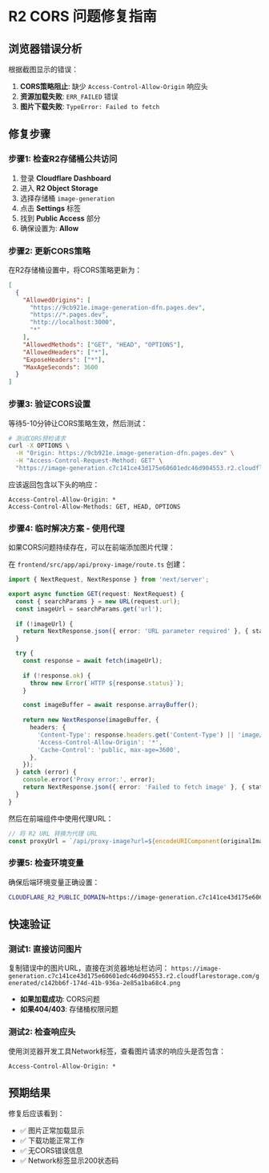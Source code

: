 # R2 CORS 问题修复指南

## 浏览器错误分析
根据截图显示的错误：
1. **CORS策略阻止**: 缺少 `Access-Control-Allow-Origin` 响应头
2. **资源加载失败**: `ERR_FAILED` 错误
3. **图片下载失败**: `TypeError: Failed to fetch`

## 修复步骤

### 步骤1: 检查R2存储桶公共访问
1. 登录 **Cloudflare Dashboard**
2. 进入 **R2 Object Storage** 
3. 选择存储桶 `image-generation`
4. 点击 **Settings** 标签
5. 找到 **Public Access** 部分
6. 确保设置为: **Allow**

### 步骤2: 更新CORS策略
在R2存储桶设置中，将CORS策略更新为：

```json
[
  {
    "AllowedOrigins": [
      "https://9cb921e.image-generation-dfn.pages.dev",
      "https://*.pages.dev",
      "http://localhost:3000",
      "*"
    ],
    "AllowedMethods": ["GET", "HEAD", "OPTIONS"],
    "AllowedHeaders": ["*"],
    "ExposeHeaders": ["*"],
    "MaxAgeSeconds": 3600
  }
]
```

### 步骤3: 验证CORS设置
等待5-10分钟让CORS策略生效，然后测试：

```bash
# 测试CORS预检请求
curl -X OPTIONS \
  -H "Origin: https://9cb921e.image-generation-dfn.pages.dev" \
  -H "Access-Control-Request-Method: GET" \
  "https://image-generation.c7c141ce43d175e60601edc46d904553.r2.cloudflarestorage.com/generated/test"
```

应该返回包含以下头的响应：
```
Access-Control-Allow-Origin: *
Access-Control-Allow-Methods: GET, HEAD, OPTIONS
```

### 步骤4: 临时解决方案 - 使用代理
如果CORS问题持续存在，可以在前端添加图片代理：

在 `frontend/src/app/api/proxy-image/route.ts` 创建：

```typescript
import { NextRequest, NextResponse } from 'next/server';

export async function GET(request: NextRequest) {
  const { searchParams } = new URL(request.url);
  const imageUrl = searchParams.get('url');
  
  if (!imageUrl) {
    return NextResponse.json({ error: 'URL parameter required' }, { status: 400 });
  }

  try {
    const response = await fetch(imageUrl);
    
    if (!response.ok) {
      throw new Error(`HTTP ${response.status}`);
    }

    const imageBuffer = await response.arrayBuffer();
    
    return new NextResponse(imageBuffer, {
      headers: {
        'Content-Type': response.headers.get('Content-Type') || 'image/png',
        'Access-Control-Allow-Origin': '*',
        'Cache-Control': 'public, max-age=3600',
      },
    });
  } catch (error) {
    console.error('Proxy error:', error);
    return NextResponse.json({ error: 'Failed to fetch image' }, { status: 500 });
  }
}
```

然后在前端组件中使用代理URL：
```typescript
// 将 R2 URL 转换为代理 URL
const proxyUrl = `/api/proxy-image?url=${encodeURIComponent(originalImageUrl)}`;
```

### 步骤5: 检查环境变量
确保后端环境变量正确设置：

```bash
CLOUDFLARE_R2_PUBLIC_DOMAIN=https://image-generation.c7c141ce43d175e60601edc46d904553.r2.cloudflarestorage.com
```

## 快速验证

### 测试1: 直接访问图片
复制错误中的图片URL，直接在浏览器地址栏访问：
`https://image-generation.c7c141ce43d175e60601edc46d904553.r2.cloudflarestorage.com/generated/c142bb6f-174d-41b-936a-2e85a1ba68c4.png`

- **如果加载成功**: CORS问题
- **如果404/403**: 存储桶权限问题

### 测试2: 检查响应头
使用浏览器开发工具Network标签，查看图片请求的响应头是否包含：
```
Access-Control-Allow-Origin: *
```

## 预期结果
修复后应该看到：
- ✅ 图片正常加载显示
- ✅ 下载功能正常工作
- ✅ 无CORS错误信息
- ✅ Network标签显示200状态码 